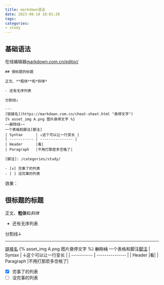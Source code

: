 ```yaml
---
title: markdown语法
date: 2023-08-18 18:01:28
tags: 
categories: 
- study
---
```


## 基础语法

在线编辑器[markdown.com.cn/editor/](https://markdown.com.cn/editor/ "编辑器")

 <!--more-->
```
## 很标题的标题

正文、**粗体**和*斜体*

- 还有无序列表

分割线↓

---
[链接名](https://markdown.com.cn/cheat-sheet.html "悬停文字")
{% asset_img A.png 图片悬停文字 %}
~~删除线~~
一个表格和脚注[脚注]
| Syntax      | ↓这个可以让一行变长 |
| ----------- | --------------- |
| Header      |看|
| Paragraph   |不用打那麽多空格了|

[脚注]: /categories/study/

- [x] 完事了的列表
- [ ] 没完事的列表

```

效果：

## 很标题的标题

正文、**粗体**和*斜体*

- 还有无序列表

分割线↓

---
[链接名](https://markdown.com.cn/cheat-sheet.html "悬停文字")
{% asset_img A.png 图片悬停文字 %}
~~删除线~~
一个表格和脚注[脚注]
| Syntax      | ↓这个可以让一行变长 |
| ----------- | --------------- |
| Header      |看|
| Paragraph   |不用打那麽多空格了|

[脚注]: /categories/study/

- [x] 完事了的列表
- [ ] 没完事的列表
